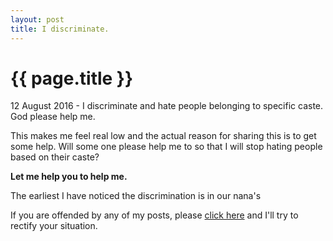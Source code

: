 ```yaml
---
layout: post
title: I discriminate. 
---
```


{{ page.title }}
================

<p class="meta"> 12 August 2016 -  I discriminate and hate people belonging to specific caste. God please help me.  </p>

This makes me feel real low and the actual reason for sharing this is to get some help. 
Will some one please help me to so that I will stop hating people based on their caste? 

**Let me help you to help me.**

The earliest I have noticed the discrimination is in our nana's 



If you are offended by any of my posts, please [click here](https://encyclopediadramatica.se/Offended) and I'll try to rectify your situation. 
